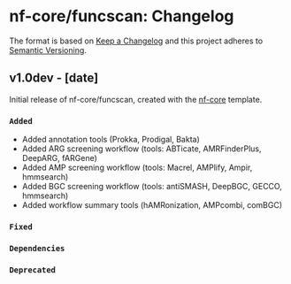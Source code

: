 # nf-core/funcscan: Changelog

The format is based on [Keep a Changelog](https://keepachangelog.com/en/1.0.0/)
and this project adheres to [Semantic Versioning](https://semver.org/spec/v2.0.0.html).

## v1.0dev - [date]

Initial release of nf-core/funcscan, created with the [nf-core](https://nf-co.re/) template.

### `Added`

- Added annotation tools (Prokka, Prodigal, Bakta)
- Added ARG screening workflow (tools: ABTicate, AMRFinderPlus, DeepARG, fARGene)
- Added AMP screening workflow (tools: Macrel, AMPlify, Ampir, hmmsearch)
- Added BGC screening workflow (tools: antiSMASH, DeepBGC, GECCO, hmmsearch)
- Added workflow summary tools (hAMRonization, AMPcombi, comBGC)

### `Fixed`

### `Dependencies`

### `Deprecated`
